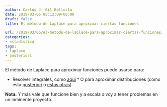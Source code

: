 ```yaml
---
author: Carlos J. Gil Bellosta
date: 2019-03-05 08:13:09+00:00
draft: false
title: El método de Laplace para aproximar ciertas funciones

url: /2019/03/05/el-metodo-de-laplace-para-aproximar-ciertas-funciones/
categories:
- estadística
tags:
- laplace
- posteriori
---
```





El método de Laplace para aproximar funciones puede usarse para:





  * Resolver integrales, como [aquí](https://en.wikipedia.org/wiki/Laplace%27s_method)  * O para aproximar distribuciones (como esta [posteriori](http://www2.stat.duke.edu/~st118/sta250/laplace.pdf) o [estas otras](http://www.sumsar.net/blog/2013/11/easy-laplace-approximation/))





**Nota:** Y más vale que funcione bien y a escala o voy a tener problemas en un inminente proyecto.



